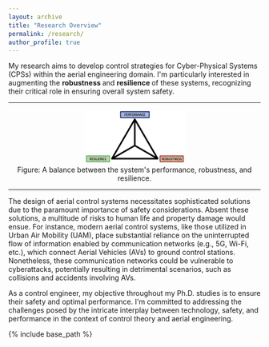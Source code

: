```yaml
---
layout: archive
title: "Research Overview"
permalink: /research/
author_profile: true
---
```


My research aims to develop control strategies for Cyber-Physical Systems (CPSs) within the aerial engineering domain. I'm particularly interested in augmenting the <strong> robustness </strong> and <strong> resilience </strong> of these systems, recognizing their critical role in ensuring overall system safety. 

<hr>  
<div style="text-align:center;">
  <img src="/images/Diagram.png" alt="MAS" style="width:40%">
  <figcaption> Figure: A balance between the system's performance, robustness, and resilience. </figcaption>
</div>
<hr>  

The design of aerial control systems necessitates sophisticated solutions due to the paramount importance of safety considerations. Absent these solutions, a multitude of risks to human life and property damage would ensue. For instance, modern aerial control systems, like those utilized in Urban Air Mobility (UAM), place substantial reliance on the uninterrupted flow of information enabled by communication networks (e.g., 5G, Wi-Fi, etc.), which connect Aerial Vehicles (AVs) to ground control stations. Nonetheless, these communication networks could be vulnerable to cyberattacks, potentially resulting in detrimental scenarios, such as collisions and accidents involving AVs.

As a control engineer, my objective throughout my Ph.D. studies is to ensure their safety and optimal performance. I'm committed to addressing the challenges posed by the intricate interplay between technology, safety, and performance in the context of control theory and aerial engineering. 

<script>
function myFunction1() {
  var dots = document.getElementById("dots");
  var moreText = document.getElementById("more");
  var btnText = document.getElementById("myBtn");

  if (dots.style.display === "none") {
    dots.style.display = "inline";
    btnText.innerHTML = "Read more +"; 
    moreText.style.display = "none";
  } else {
    dots.style.display = "none";
    btnText.innerHTML = "Read less -"; 
    moreText.style.display = "inline";
  }
}
</script>

{% include base_path %}



